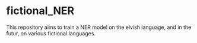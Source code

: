 # fictional_NER

This repository aims to train a NER model on the elvish language, and in the futur, on various fictional languages.